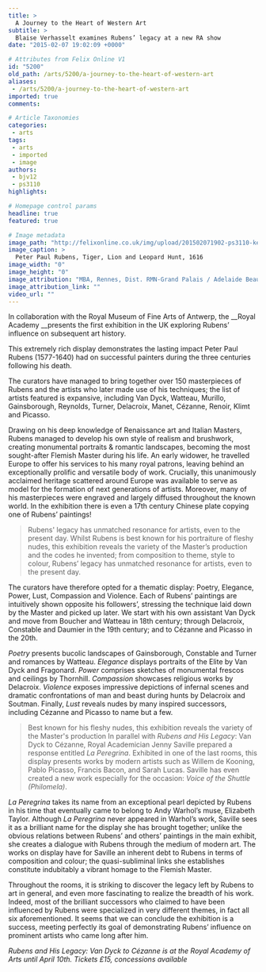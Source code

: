 ```yaml
---
title: >
  A Journey to the Heart of Western Art
subtitle: >
  Blaise Verhasselt examines Rubens’ legacy at a new RA show
date: "2015-02-07 19:02:09 +0000"

# Attributes from Felix Online V1
id: "5200"
old_path: /arts/5200/a-journey-to-the-heart-of-western-art
aliases:
 - /arts/5200/a-journey-to-the-heart-of-western-art
imported: true
comments:

# Article Taxonomies
categories:
 - arts
tags:
 - arts
 - imported
 - image
authors:
 - bjv12
 - ps3110
highlights:

# Homepage control params
headline: true
featured: true

# Image metadata
image_path: "http://felixonline.co.uk/img/upload/201502071902-ps3110-key-209-copya.jpg"
image_caption: >
  Peter Paul Rubens, Tiger, Lion and Leopard Hunt, 1616
image_width: "0"
image_height: "0"
image_attribution: "MBA, Rennes, Dist. RMN-Grand Palais / Adelaide Beaudoin"
image_attribution_link: ""
video_url: ""
---
```


In collaboration with the Royal Museum of Fine Arts of Antwerp, the __Royal Academy __presents the first exhibition in the UK exploring Rubens’ influence on subsequent art history.

This extremely rich display demonstrates the lasting impact Peter Paul Rubens (1577-1640) had on successful painters during the three centuries following his death.

The curators have managed to bring together over 150 masterpieces of Rubens and the artists who later made use of his techniques; the list of artists featured is expansive, including Van Dyck, Watteau, Murillo, Gainsborough, Reynolds, Turner, Delacroix, Manet, Cézanne, Renoir, Klimt and Picasso.

Drawing on his deep knowledge of Renaissance art and Italian Masters, Rubens managed to develop his own style of realism and brushwork, creating monumental portraits & romantic landscapes, becoming the most sought-after Flemish Master during his life. An early widower, he travelled Europe to offer his services to his many royal patrons, leaving behind an exceptionally prolific and versatile body of work. Crucially, this unanimously acclaimed heritage scattered around Europe was available to serve as model for the formation of next generations of artists. Moreover, many of his masterpieces were engraved and largely diffused throughout the known world. In the exhibition there is even a 17th century Chinese plate copying one of Rubens’ paintings!
> Rubens' legacy has unmatched resonance for artists, even to the present day.
Whilst Rubens is best known for his portraiture of fleshy nudes, this exhibition reveals the variety of the Master’s production and the codes he invented; from composition to theme, style to colour, Rubens’ legacy has unmatched resonance for artists, even to the present day.

The curators have therefore opted for a thematic display: Poetry, Elegance, Power, Lust, Compassion and Violence. Each of Rubens’ paintings are intuitively shown opposite his followers’, stressing the technique laid down by the Master and picked up later. We start with his own assistant Van Dyck and move from Boucher and Watteau in 18th century; through Delacroix, Constable and Daumier in the 19th century; and to Cézanne and Picasso in the 20th.

_Poetry_ presents bucolic landscapes of Gainsborough, Constable and Turner and romances by Watteau. _Elegance_ displays portraits of the Elite by Van Dyck and Fragonard. _Power_ comprises sketches of monumental frescos and ceilings by Thornhill. _Compassion_ showcases religious works by Delacroix. _Violence_ exposes impressive depictions of infernal scenes and dramatic confrontations of man and beast during hunts by Delacroix and Soutman. Finally, _Lust_ reveals nudes by many inspired successors, including Cézanne and Picasso to name but a few.
> Best known for his fleshy nudes, this exhibition reveals the variety of the Master's production
In parallel with _Rubens and His Legacy_: Van Dyck to Cézanne, Royal Academician Jenny Saville prepared a response entitled _La Peregrina_. Exhibited in one of the last rooms, this display presents works by modern artists such as Willem de Kooning, Pablo Picasso, Francis Bacon, and Sarah Lucas. Saville has even created a new work especially for the occasion: _Voice of the Shuttle (Philomela)_.

_La Peregrina_ takes its name from an exceptional pearl depicted by Rubens in his time that eventually came to belong to Andy Warhol’s muse, Elizabeth Taylor. Although _La Peregrina_ never appeared in Warhol’s work, Saville sees it as a brilliant name for the display she has brought together; unlike the obvious relations between Rubens’ and others’ paintings in the main exhibit, she creates a dialogue with Rubens through the medium of modern art. The works on display have for Saville an inherent debt to Rubens in terms of composition and colour; the quasi-subliminal links she establishes constitute indubitably a vibrant homage to the Flemish Master.

Throughout the rooms, it is striking to discover the legacy left by Rubens to art in general, and even more fascinating to realize the breadth of his work. Indeed, most of the brilliant successors who claimed to have been influenced by Rubens were specialized in very different themes, in fact all six aforementioned. It seems that we can conclude the exhibition is a success, meeting perfectly its goal of demonstrating Rubens’ influence on prominent artists who came long after him.

_Rubens and His Legacy: Van Dyck to Cézanne is at the Royal Academy of Arts until April 10th. Tickets £15, concessions available_
